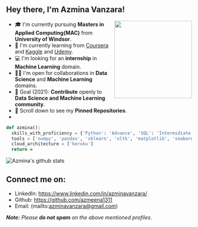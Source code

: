 ## Hey there, I'm Azmina Vanzara!
<img align='right' src="https://static.vecteezy.com/system/resources/previews/000/229/542/original/young-caucasian-woman-as-female-developer-profession-vector.jpg" width="210">

- 🎓 I'm currently pursuing **Masters in Applied Computing(MAC)**  from **University of Windsor**.
- 🌱 I'm currently learning from [Coursera](https://www.coursera.org/) and [Kaggle](https://www.kaggle.com/) and [Udemy](https://www.udemy.com/).
- 💻 I'm looking for an **internship** in **Machine Learning** domain.
- 🤝🏻 I'm open for collaborations in **Data Science** and **Machine Learning** domains.
- 🎯 Goal (2021): **Contribute** openly to **Data Science and Machine Learning community**.
- 📌 Scroll down to see my **Pinned Repositories**.
- 
```python
def azmina():
  skills_with_proficiency = {'Python': 'Advance', 'SQL': 'Intermidiate', 'HTML & CSS': 'Beginner'}
  tools = ['numpy', 'pandas', 'sklearn', 'nltk', 'matplotlib', 'seaborn', 'keras', 'flask', 'tableau']
  cloud_architecture = ['heroku']
  return ∞
```

![Azmina's github stats](https://github-readme-stats.vercel.app/api?username=azmeena1311&show_icons=true&hide_border=true)


## Connect me on:
- LinkedIn: https://www.linkedin.com/in/azminavanzara/
- Github: https://github.com/azmeena1311
- Email: (mailto:azminavanzara@gmail.com)

_**Note:** Please **do not spam** on the above mentioned profiles._
